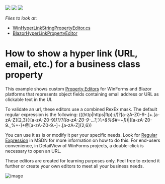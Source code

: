 <!-- default badges list -->
![](https://img.shields.io/endpoint?url=https://codecentral.devexpress.com/api/v1/VersionRange/128593398/23.2.1%2B)
[![](https://img.shields.io/badge/Open_in_DevExpress_Support_Center-FF7200?style=flat-square&logo=DevExpress&logoColor=white)](https://supportcenter.devexpress.com/ticket/details/E2096)
[![](https://img.shields.io/badge/📖_How_to_use_DevExpress_Examples-e9f6fc?style=flat-square)](https://docs.devexpress.com/GeneralInformation/403183)
<!-- default badges end -->
<!-- default file list -->
*Files to look at*:

* [WinHyperLinkStringPropertyEditor.cs](./CS/EFCore/HyperLinkEditorEF/HyperLinkEditorEF.Win/Editors/WinHyperLinkStringPropertyEditor.cs) 
* [BlazorHyperLinkPropertyEditor](./CS/EFCore/HyperLinkEditorEF/HyperLinkEditorEF.Blazor.Server/Editors/HyperLinkPropertyEditor) 
<!-- default file list end -->
# How to show a hyper link (URL, email, etc.) for a business class property

 This example shows custom [Property Editors](https://docs.devexpress.com/eXpressAppFramework/113097/ui-construction/view-items-and-property-editors/property-editors) for WinForms and Blazor platforms that represents object fields containing email address or URL as clickable text in the UI.

To validate an url, these editors use a combined RexEx mask. The default regular expression is the following:
(((http|https|ftp)\://)?[a-zA-Z0-9\-\.]+\.[a-zA-Z]{2,3}(:[a-zA-Z0-9]*)?/?([a-zA-Z0-9\-\._\?\,\'/\\\+&amp;%\$#\=~])*)|([a-zA-Z0-9._%+-]+@[a-zA-Z0-9.-]+\.[a-zA-Z]{2,6})

You can use it as is or modify it per your specific needs. Look for [Regular Expression](https://learn.microsoft.com/en-us/dotnet/standard/base-types/regular-expression-language-quick-reference) in MSDN for more information on how to do this.
For end-users convenience, in DetailView of WinForms projects, a double-click is necessary to open an URL.

These editors are created for learning purposes only. Feel free to extend it further or create your own editors to meet all your business needs.

![image](https://user-images.githubusercontent.com/14300209/227552053-d0e508b7-832c-4579-934d-2624ca8de589.png)
